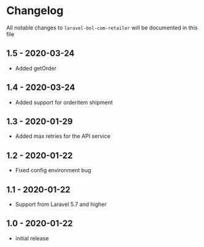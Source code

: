 # Changelog

All notable changes to `laravel-bol-com-retailer` will be documented in this file

## 1.5 - 2020-03-24
- Added getOrder

## 1.4 - 2020-03-24
- Added support for orderitem shipment

## 1.3 - 2020-01-29
- Added max retries for the API service

## 1.2 - 2020-01-22
- Fixed config environment bug

## 1.1 - 2020-01-22
- Support from Laravel 5.7 and higher

## 1.0 - 2020-01-22
- initial release
